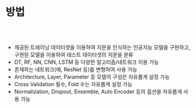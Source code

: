 # 방법

<br/><br/>

- 제공된 트레이닝 데이터셋을 이용하여 지문을 인식하는 인공지능 모델을 구현하고, 구현된 모델을 이용하여 테스트 데이터셋의 지문을 분류
- DT, RF, NN, CNN, LSTM 등 다양한 알고리즘/네트워크 이용 가능
- 존재하는 네트워크(예, ResNet 등)를 변형하여 사용 가능
- Architecture, Layer, Parameter 등 모델의 구성은 자유롭게 설정 가능
- Cross Validation 필수, Fold 수는 자유롭게 설정 가능
- Normalization, Dropout, Ensemble, Auto Encoder 등의 옵션을 자유롭게 사용 가능
